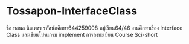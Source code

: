 # Tossapon-InterfaceClass
 ชื่อ ทสพล นิลเพชร รหัสนักศึกษา644259008 หมู่เรียน64/46 งานศึกษาเรื่อง Interface Class และเขียนโปรแกรม implement การลงทะเบียน Course Sci-short 
